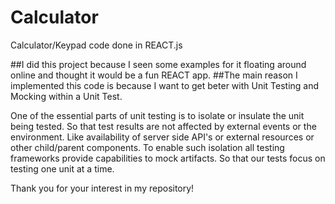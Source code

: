 # Calculator
Calculator/Keypad code done in REACT.js

##I did this project because I seen some examples for it floating around online and thought it would be a fun REACT app.
##The main reason I implemented this code is because I want to get beter with Unit Testing and Mocking within a Unit Test. 

One of the essential parts of unit testing is to isolate or insulate the unit being tested. So that test results are not affected by external events or the
environment. Like availability of server side API's or external resources or other child/parent components. 
To enable such isolation all testing frameworks provide capabilities to mock artifacts. So that our tests focus on testing one unit at a time. 

Thank you for your interest in my repository! 
